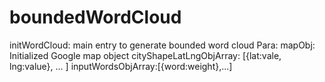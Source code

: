 # boundedWordCloud
initWordCloud: main entry to generate bounded word cloud
  Para: 
        mapObj: Initialized Google map object
        cityShapeLatLngObjArray: [{lat:vale, lng:value}, ... ]
        inputWordsObjArray:[{word:weight},...]
